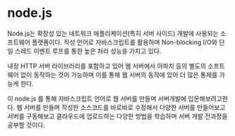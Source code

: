 node.js
==========================================

Node.js는 확장성 있는 네트워크 애플리케이션(특히 서버 사이드) 개발에 사용되는 소프트웨어 플랫폼이다. 작성 언어로 자바스크립트를 활용하며 Non-blocking I/O와 단일 스레드 이벤트 루프를 통한 높은 처리 성능을 가지고 있다.

내장 HTTP 서버 라이브러리를 포함하고 있어 웹 서버에서 아파치 등의 별도의 소프트웨어 없이 동작하는 것이 가능하며 이를 통해 웹 서버의 동작에 있어 더 많은 통제를 가능케 한다.

이 node.js 를 통해 자바스크립트 언어로 웹 서버를 만들며 서버개발에 입문해보려고한다. 웹 서버를 만들며 작성한 소스코드를 바로바로 수정해서 다양한 서버를 만들어보고 서버를 구동해보고 클라우드에 업로드하는 다양한 방법을 학습하며 서버 개발 전과정을 공부할 것이다.
